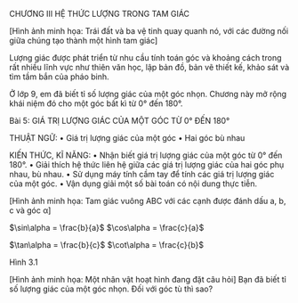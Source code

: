 CHƯƠNG III
HỆ THỨC LƯỢNG TRONG TAM GIÁC

[Hình ảnh minh họa: Trái đất và ba vệ tinh quay quanh nó, với các đường nối giữa chúng tạo thành một hình tam giác]

Lượng giác được phát triển từ nhu cầu tính toán góc và khoảng cách trong rất nhiều lĩnh vực như thiên văn học, lập bản đồ, bản vẽ thiết kế, khảo sát và tìm tầm bắn của pháo binh.

Ở lớp 9, em đã biết tỉ số lượng giác của một góc nhọn. Chương này mở rộng khái niệm đó cho một góc bất kì từ 0° đến 180°.

Bài 5: GIÁ TRỊ LƯỢNG GIÁC CỦA MỘT GÓC TỪ 0° ĐẾN 180°

THUẬT NGỮ:
• Giá trị lượng giác của một góc
• Hai góc bù nhau

KIẾN THỨC, KĨ NĂNG:
• Nhận biết giá trị lượng giác của một góc từ 0° đến 180°.
• Giải thích hệ thức liên hệ giữa các giá trị lượng giác của hai góc phụ nhau, bù nhau.
• Sử dụng máy tính cầm tay để tính các giá trị lượng giác của một góc.
• Vận dụng giải một số bài toán có nội dung thực tiễn.

[Hình ảnh minh họa: Tam giác vuông ABC với các cạnh được đánh dấu a, b, c và góc α]

$\sin\alpha = \frac{b}{a}$    $\cos\alpha = \frac{c}{a}$

$\tan\alpha = \frac{b}{c}$    $\cot\alpha = \frac{c}{b}$

Hình 3.1

[Hình ảnh minh họa: Một nhân vật hoạt hình đang đặt câu hỏi]
Bạn đã biết tỉ số lượng giác của một góc nhọn. Đối với góc tù thì sao?